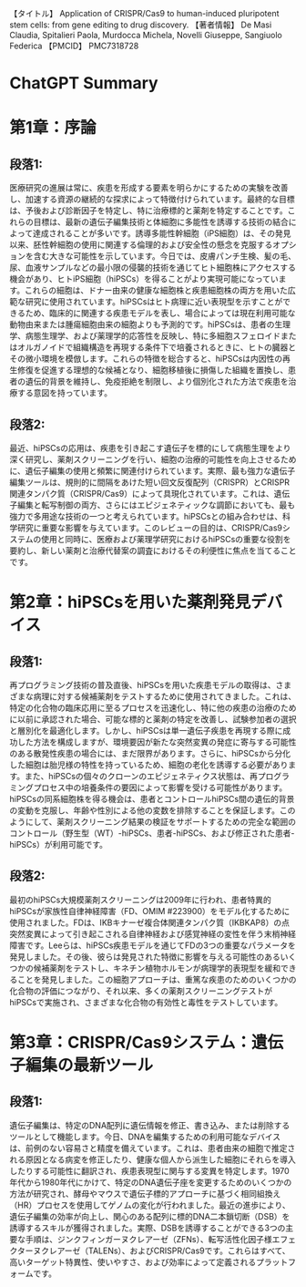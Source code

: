 【タイトル】
Application of CRISPR/Cas9 to human-induced pluripotent stem cells: from gene editing to drug discovery.
【著者情報】
De Masi Claudia, Spitalieri Paola, Murdocca Michela, Novelli Giuseppe, Sangiuolo Federica
【PMCID】
PMC7318728
# ChatGPT Summary
# 第1章：序論

## 段落1:
医療研究の進展は常に、疾患を形成する要素を明らかにするための実験を改善し、加速する資源の継続的な探求によって特徴付けられています。最終的な目標は、予後および診断因子を特定し、特に治療標的と薬剤を特定することです。これらの目標は、最新の遺伝子編集技術と体細胞に多能性を誘導する技術の結合によって達成されることが多いです。誘導多能性幹細胞（iPS細胞）は、その発見以来、胚性幹細胞の使用に関連する倫理的および安全性の懸念を克服するオプションを含む大きな可能性を示しています。今日では、皮膚パンチ生検、髪の毛、尿、血液サンプルなどの最小限の侵襲的技術を通じてヒト細胞株にアクセスする機会があり、ヒトiPS細胞（hiPSCs）を得ることがより実現可能になっています。これらの細胞は、ドナー由来の健康な細胞株と疾患細胞株の両方を用いた広範な研究に使用されています。hiPSCsはヒト病理に近い表現型を示すことができるため、臨床的に関連する疾患モデルを表し、場合によっては現在利用可能な動物由来または腫瘍細胞由来の細胞よりも予測的です。hiPSCsは、患者の生理学、病態生理学、および薬理学的応答性を反映し、特に多細胞スフェロイドまたはオルガノイドで組織構造を再現する条件下で培養されるときに、ヒトの臓器とその微小環境を模倣します。これらの特徴を総合すると、hiPSCsは内因性の再生修復を促進する理想的な候補となり、細胞移植後に損傷した組織を置換し、患者の遺伝的背景を維持し、免疫拒絶を制限し、より個別化された方法で疾患を治療する意図を持っています。

## 段落2:
最近、hiPSCsの応用は、疾患を引き起こす遺伝子を標的にして病態生理をより深く研究し、薬剤スクリーニングを行い、細胞の治療的可能性を向上させるために、遺伝子編集の使用と頻繁に関連付けられています。実際、最も強力な遺伝子編集ツールは、規則的に間隔をあけた短い回文反復配列（CRISPR）とCRISPR関連タンパク質（CRISPR/Cas9）によって具現化されています。これは、遺伝子編集と転写制御の両方、さらにはエピジェネティックな調節においても、最も強力で多用途な技術の一つと考えられています。hiPSCsとの組み合わせは、科学研究に重要な影響を与えています。このレビューの目的は、CRISPR/Cas9システムの使用と同時に、医療および薬理学研究におけるhiPSCsの重要な役割を要約し、新しい薬剤と治療代替案の調査におけるその利便性に焦点を当てることです。

# 第2章：hiPSCsを用いた薬剤発見デバイス

## 段落1:
再プログラミング技術の普及直後、hiPSCsを用いた疾患モデルの取得は、さまざまな病理に対する候補薬剤をテストするために使用されてきました。これは、特定の化合物の臨床応用に至るプロセスを迅速化し、特に他の疾患の治療のために以前に承認された場合、可能な標的と薬剤の特定を改善し、試験参加者の選択と層別化を最適化します。しかし、hiPSCsは単一遺伝子疾患を再現する際に成功した方法を構成しますが、環境要因が新たな突然変異の発症に寄与する可能性のある散発性疾患の場合には、まだ限界があります。さらに、hiPSCsから分化した細胞は胎児様の特性を持っているため、細胞の老化を誘導する必要があります。また、hiPSCsの個々のクローンのエピジェネティクス状態は、再プログラミングプロセス中の培養条件の要因によって影響を受ける可能性があります。hiPSCsの同系細胞株を得る機会は、患者とコントロールhiPSCs間の遺伝的背景の変動を克服し、年齢や性別による他の変数を排除することを保証します。このようにして、薬剤スクリーニング結果の検証をサポートするための完全な範囲のコントロール（野生型（WT）-hiPSCs、患者-hiPSCs、および修正された患者-hiPSCs）が利用可能です。

## 段落2:
最初のhiPSCs大規模薬剤スクリーニングは2009年に行われ、患者特異的hiPSCsが家族性自律神経障害（FD、OMIM #223900）をモデル化するために使用されました。FDは、IKBキナーゼ複合体関連タンパク質（IKBKAP8）の点突然変異によって引き起こされる自律神経および感覚神経の変性を伴う末梢神経障害です。Leeらは、hiPSCs疾患モデルを通じてFDの3つの重要なパラメータを発見しました。その後、彼らは発見された特徴に影響を与える可能性のあるいくつかの候補薬剤をテストし、キネチン植物ホルモンが病理学的表現型を緩和できることを発見しました。この細胞アプローチは、重篤な疾患のためのいくつかの化合物の評価につながり、それ以来、多くの薬剤スクリーニングテストがhiPSCsで実施され、さまざまな化合物の有効性と毒性をテストしています。

# 第3章：CRISPR/Cas9システム：遺伝子編集の最新ツール

## 段落1:
遺伝子編集は、特定のDNA配列に遺伝情報を修正、書き込み、または削除するツールとして機能します。今日、DNAを編集するための利用可能なデバイスは、前例のない容易さと精度を備えています。これは、患者由来の細胞で推定される原因となる病変を修正したり、健康な個人から派生した細胞にそれらを導入したりする可能性に翻訳され、疾患表現型に関与する変異を特定します。1970年代から1980年代にかけて、特定のDNA遺伝子座を変更するためのいくつかの方法が研究され、酵母やマウスで遺伝子標的アプローチに基づく相同組換え（HR）プロセスを使用してゲノムの変化が行われました。最近の進歩により、遺伝子編集の効率が向上し、関心のある配列に標的DNA二本鎖切断（DSB）を誘導するスキルが獲得されました。実際、DSBを誘導することができる3つの主要な手順は、ジンクフィンガーヌクレアーゼ（ZFNs）、転写活性化因子様エフェクターヌクレアーゼ（TALENs）、およびCRISPR/Cas9です。これらはすべて、高いターゲット特異性、使いやすさ、および効率によって定義されるプラットフォームです。